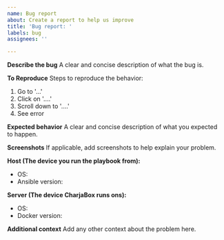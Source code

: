 ```yaml
---
name: Bug report
about: Create a report to help us improve
title: 'Bug report: '
labels: bug
assignees: ''

---
```


**Describe the bug**
A clear and concise description of what the bug is.

**To Reproduce**
Steps to reproduce the behavior:
1. Go to '...'
2. Click on '....'
3. Scroll down to '....'
4. See error

**Expected behavior**
A clear and concise description of what you expected to happen.

**Screenshots**
If applicable, add screenshots to help explain your problem.

**Host (The device you run the playbook from):**
 - OS: 
 - Ansible version:

**Server (The device CharjaBox runs ons):**
 - OS: 
 - Docker version:

**Additional context**
Add any other context about the problem here.
